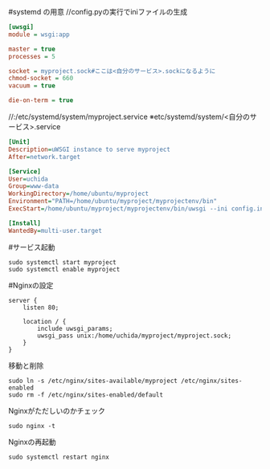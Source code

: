 #systemd の用意
//config.pyの実行でiniファイルの生成
```ini
[uwsgi]
module = wsgi:app

master = true
processes = 5

socket = myproject.sock#ここは<自分のサービス>.sockになるように
chmod-socket = 660
vacuum = true

die-on-term = true
```

//:/etc/systemd/system/myproject.service
※etc/systemd/system/<自分のサービス>.service
```ini
[Unit]
Description=uWSGI instance to serve myproject
After=network.target

[Service]
User=uchida
Group=www-data
WorkingDirectory=/home/ubuntu/myproject
Environment="PATH=/home/ubuntu/myproject/myprojectenv/bin"
ExecStart=/home/ubuntu/myproject/myprojectenv/bin/uwsgi --ini config.ini

[Install]
WantedBy=multi-user.target
```

#サービス起動
```commandline
sudo systemctl start myproject
sudo systemctl enable myproject
```

#Nginxの設定
```metadata json
server {
    listen 80;

    location / {
        include uwsgi_params;
        uwsgi_pass unix:/home/uchida/myproject/myproject.sock;
    }
}
```
移動と削除
```commandline
sudo ln -s /etc/nginx/sites-available/myproject /etc/nginx/sites-enabled
sudo rm -f /etc/nginx/sites-enabled/default
```
Nginxがただしいのかチェック
```commandline
sudo nginx -t
```
Nginxの再起動
```commandline
sudo systemctl restart nginx
```

